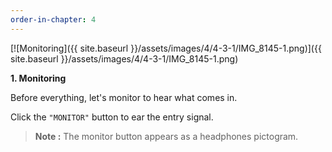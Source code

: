 ```yaml
---
order-in-chapter: 4
---
```


[![Monitoring]({{ site.baseurl }}/assets/images/4/4-3-1/IMG_8145-1.png)]({{
site.baseurl }}/assets/images/4/4-3-1/IMG_8145-1.png)

**1. Monitoring**

Before everything, let's monitor to hear what comes in.

Click the `"MONITOR"` button to ear the entry signal.

> **Note :** The monitor button appears as a headphones pictogram.
